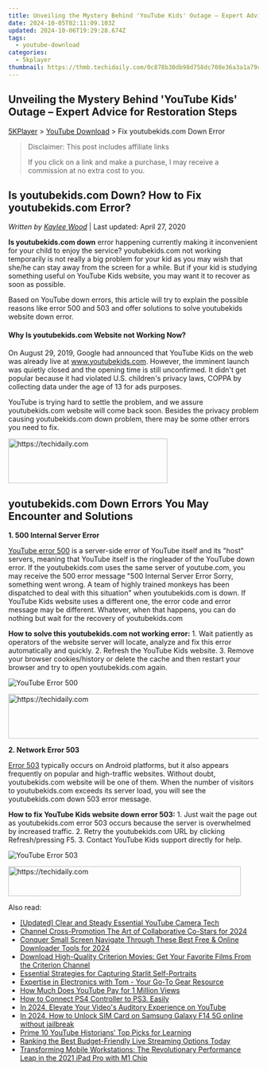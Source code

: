 ```yaml
---
title: Unveiling the Mystery Behind 'YouTube Kids' Outage – Expert Advice for Restoration Steps
date: 2024-10-05T02:11:09.103Z
updated: 2024-10-06T19:29:28.674Z
tags:
  - youtube-download
categories:
  - 5kplayer
thumbnail: https://thmb.techidaily.com/0c878b30db98d758dc708e36a3a1a79c906ed9e88e0726b5c47115417927372d.jpg
---
```


## Unveiling the Mystery Behind 'YouTube Kids' Outage – Expert Advice for Restoration Steps

[5KPlayer](https://tools.techidaily.com/5kplayer/products/) \> [YouTube Download](https://tools.techidaily.com/5kplayer/youtube-download/) \> Fix youtubekids.com Down Error

>  Disclaimer: This post includes affiliate links
>
>  If you click on a link and make a purchase, I may receive a commission at no extra cost to you.
>

## Is youtubekids.com Down? How to Fix youtubekids.com Error?

 _Written by [Kaylee Wood](https://www.quora.com/profile/Amanda-Hu-21)_ | Last updated: April 27, 2020 

**Is youtubekids.com down** error happening currently making it inconvenient for your child to enjoy the service? youtubekids.com not working temporarily is not really a big problem for your kid as you may wish that she/he can stay away from the screen for a while. But if your kid is studying something useful on YouTube Kids website, you may want it to recover as soon as possible.

Based on YouTube down errors, this article will try to explain the possible reasons like error 500 and 503 and offer solutions to solve youtubekids website down error.

#### **Why Is youtubekids.com Website not Working Now?**

On August 29, 2019, Google had announced that YouTube Kids on the web was already live at www.youtubekids.com. However, the imminent launch was quietly closed and the opening time is still unconfirmed. It didn't get popular because it had violated U.S. children's privacy laws, COPPA by collecting data under the age of 13 for ads purposes.

YouTube is trying hard to settle the problem, and we assure youtubekids.com website will come back soon. Besides the privacy problem causing youtubekids.com down problem, there may be some other errors you need to fix.

<!-- affiliate ads begin -->
<a href="https://wigfever.sjv.io/c/5597632/2014850/22899" target="_top" id="2014850">
  <img src="//a.impactradius-go.com/display-ad/22899-2014850" border="0" alt="https://techidaily.com" width="320" height="90"/>
</a>
<img height="0" width="0" src="https://wigfever.sjv.io/i/5597632/2014850/22899" style="position:absolute;visibility:hidden;" border="0" />
<!-- affiliate ads end -->

## youtubekids.com Down Errors You May Encounter and Solutions

**1\. 500 Internal Server Error**

[YouTube error 500](https://tools.techidaily.com/5kplayer/youtube-download/) is a server-side error of YouTube itself and its "host" servers, meaning that YouTube itself is the ringleader of the YouTube down error. If the youtubekids.com uses the same server of youtube.com, you may receive the 500 error message "500 Internal Server Error Sorry, something went wrong. A team of highly trained monkeys has been dispatched to deal with this situation" when youtubekids.com is down. If YouTube Kids website uses a different one, the error code and error message may be different. Whatever, when that happens, you can do nothing but wait for the recovery of youtubekids.com

**How to solve this youtubekids.com not working error:** 1\. Wait patiently as operators of the website server will locate, analyze and fix this error automatically and quickly. 2\. Refresh the YouTube Kids website. 3\. Remove your browser cookies/history or delete the cache and then restart your browser and try to open youtubekids.com again.

![YouTube Error 500](https://www.5kplayer.com/youtube-download/img/youtube-error-500.jpg) 

<!-- affiliate ads begin -->
<a href="https://appsumo.8odi.net/c/5597632/2144284/7443" target="_top" id="2144284">
  <img src="//a.impactradius-go.com/display-ad/7443-2144284" border="0" alt="https://techidaily.com" width="728" height="90"/>
</a>
<img height="0" width="0" src="https://appsumo.8odi.net/i/5597632/2144284/7443" style="position:absolute;visibility:hidden;" border="0" />
<!-- affiliate ads end -->

**2\. Network Error 503**

[Error 503](https://tools.techidaily.com/5kplayer/youtube-download/) typically occurs on Android platforms, but it also appears frequently on popular and high-traffic websites. Without doubt, youtubekids.com website will be one of them. When the number of visitors to youtubekids.com exceeds its server load, you will see the youtubekids.com down 503 error message.

**How to fix YouTube Kids website down error 503:** 1\. Just wait the page out as youtubekids.com error 503 occurs because the server is overwhelmed by increased traffic. 2\. Retry the youtubekids.com URL by clicking Refresh/pressing F5\. 3\. Contact YouTube Kids support directly for help.

![YouTube Error 503](https://www.5kplayer.com/youtube-download/img/youtube-error-503.jpg)

<!-- affiliate ads begin -->
<a href="https://aligracehair.sjv.io/c/5597632/2135404/19272" target="_top" id="2135404">
  <img src="//a.impactradius-go.com/display-ad/19272-2135404" border="0" alt="https://techidaily.com" width="468" height="60"/>
</a>
<img height="0" width="0" src="https://aligracehair.sjv.io/i/5597632/2135404/19272" style="position:absolute;visibility:hidden;" border="0" />
<!-- affiliate ads end -->

<ins class="adsbygoogle"
     style="display:block"
     data-ad-format="autorelaxed"
     data-ad-client="ca-pub-7571918770474297"
     data-ad-slot="1223367746"></ins>

<ins class="adsbygoogle"
     style="display:block"
     data-ad-client="ca-pub-7571918770474297"
     data-ad-slot="8358498916"
     data-ad-format="auto"
     data-full-width-responsive="true"></ins>

<span class="atpl-alsoreadstyle">Also read:</span>
<div><ul>
<li><a href="https://youtube-video-recordings.techidaily.com/updated-clear-and-steady-essential-youtube-camera-tech/"><u>[Updated] Clear and Steady Essential YouTube Camera Tech</u></a></li>
<li><a href="https://youtube-video-recordings.techidaily.com/channel-cross-promotion-the-art-of-collaborative-co-stars-for-2024/"><u>Channel Cross-Promotion The Art of Collaborative Co-Stars for 2024</u></a></li>
<li><a href="https://youtube-video-recordings.techidaily.com/conquer-small-screen-navigate-through-these-best-free-and-online-downloader-tools-for-2024/"><u>Conquer Small Screen Navigate Through These Best Free & Online Downloader Tools for 2024</u></a></li>
<li><a href="https://discover-excellent.techidaily.com/download-high-quality-criterion-movies-get-your-favorite-films-from-the-criterion-channel/"><u>Download High-Quality Criterion Movies: Get Your Favorite Films From the Criterion Channel</u></a></li>
<li><a href="https://video-capture.techidaily.com/essential-strategies-for-capturing-starlit-self-portraits/"><u>Essential Strategies for Capturing Starlit Self-Portraits</u></a></li>
<li><a href="https://hardware-help.techidaily.com/expertise-in-electronics-with-tom-your-go-to-gear-resource/"><u>Expertise in Electronics with Tom - Your Go-To Gear Resource</u></a></li>
<li><a href="https://youtube-video-recordings.techidaily.com/1716461523084-how-much-does-youtube-pay-for-1-million-views/"><u>How Much Does YouTube Pay for 1 Million Views</u></a></li>
<li><a href="https://techidaily.com/1723808290812-how-to-connect-ps4-controller-to-ps3-easily/"><u>How to Connect PS4 Controller to PS3. Easily</u></a></li>
<li><a href="https://youtube-video-recordings.techidaily.com/in-2024-elevate-your-videos-auditory-experience-on-youtube/"><u>In 2024, Elevate Your Video's Auditory Experience on YouTube</u></a></li>
<li><a href="https://sim-unlock.techidaily.com/in-2024-how-to-unlock-sim-card-on-samsung-galaxy-f14-5g-online-without-jailbreak-by-drfone-android/"><u>In 2024, How to Unlock SIM Card on Samsung Galaxy F14 5G online without jailbreak</u></a></li>
<li><a href="https://youtube-video-recordings.techidaily.com/prime-10-youtube-historians-top-picks-for-learning/"><u>Prime 10 YouTube Historians’ Top Picks for Learning</u></a></li>
<li><a href="https://extra-resources.techidaily.com/ranking-the-best-budget-friendly-live-streaming-options-today/"><u>Ranking the Best Budget-Friendly Live Streaming Options Today</u></a></li>
<li><a href="https://buynow-marvelous.techidaily.com/transforming-mobile-workstations-the-revolutionary-performance-leap-in-the-2021-ipad-pro-with-m1-chip/"><u>Transforming Mobile Workstations: The Revolutionary Performance Leap in the 2021 iPad Pro with M1 Chip</u></a></li>
</ul></div>

